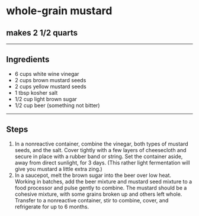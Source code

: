 # whole-grain mustard

## makes 2 1/2 quarts

---

## Ingredients

* 6 cups white wine vinegar
* 2 cups brown mustard seeds
* 2 cups yellow mustard seeds
* 1 tbsp kosher salt
* 1/2 cup light brown sugar
* 1/2 cup beer (something not bitter)

---

## Steps

1.  In a nonreactive container, combine the vinegar, both types of mustard seeds, and the salt. Cover tightly  with a few layers of cheesecloth and secure in place with a rubber band or string. Set the container aside, away from direct sunlight, for 3 days. (This rather light fermentation will give you mustard a little extra zing.)
2.  In a saucepot, melt the brown sugar into the beer over low heat. Working in batches, add the beer mixture and mustard seed mixture to a food processor and pulse gently to combine. The mustard should be a cohesive mixture, with some grains broken up and others left whole. Transfer to a nonreactive container, stir to combine, cover, and refrigerate for up to 6 months.